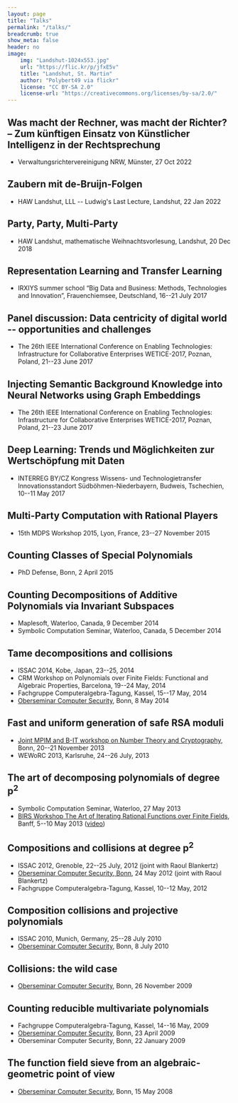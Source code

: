 ```yaml
---
layout: page
title: "Talks"
permalink: "/talks/"
breadcrumb: true
show_meta: false
header: no
image:
    img: "Landshut-1024x553.jpg"
    url: "https://flic.kr/p/jfxE5v"
    title: "Landshut, St. Martin"
    author: "Polybert49 via flickr"
    license: "CC BY-SA 2.0"
    license-url: "https://creativecommons.org/licenses/by-sa/2.0/"
---
```


## Was macht der Rechner, was macht der Richter? – Zum künftigen Einsatz von Künstlicher Intelligenz in der Rechtsprechung

- Verwaltungsrichtervereinigung NRW, Münster, 27 Oct 2022

## Zaubern mit de-Bruijn-Folgen

- HAW Landshut, LLL -- Ludwig's Last Lecture, Landshut, 22 Jan 2022

## Party, Party, Multi-Party

- HAW Landshut, mathematische Weihnachtsvorlesung, Landshut, 20 Dec 2018

## Representation Learning and Transfer Learning

- IRXIYS summer school “Big Data and Business: Methods, Technologies
  and Innovation”, Frauenchiemsee, Deutschland, 16--21 July 2017


## Panel discussion: Data centricity of digital world -- opportunities and challenges

- The 26th IEEE International Conference on Enabling Technologies:
  Infrastructure for Collaborative Enterprises WETICE-2017, Poznan,
  Poland, 21--23 June 2017


## Injecting Semantic Background Knowledge into Neural Networks using Graph Embeddings

- The 26th IEEE International Conference on Enabling Technologies:
  Infrastructure for Collaborative Enterprises WETICE-2017, Poznan,
  Poland, 21--23 June 2017


## Deep Learning: Trends und Möglichkeiten zur Wertschöpfung mit Daten

- INTERREG BY/CZ Kongress Wissens- und Technologietransfer
  Innovationsstandort Südböhmen-Niederbayern, Budweis, Tschechien,
  10--11 May 2017


## Multi-Party Computation with Rational Players

- 15th MDPS Workshop 2015, Lyon, France, 23--27 November 2015


## Counting Classes of Special Polynomials

- PhD Defense, Bonn, 2 April 2015


## Counting Decompositions of Additive Polynomials via Invariant Subspaces

- Maplesoft, Waterloo, Canada, 9 December 2014
- Symbolic Computation Seminar, Waterloo, Canada, 5 December 2014


## Tame decompositions and collisions

- ISSAC 2014, Kobe, Japan, 23--25, 2014
- CRM Workshop on Polynomials over Finite Fields: Functional and
  Algebraic Properties, Barcelona, 19--24 May, 2014
- Fachgruppe Computeralgebra-Tagung, Kassel, 15--17 May, 2014
- [Oberseminar Computer Security](https://cosec.bit.uni-bonn.de/students/teaching/14ss/14ss-cosec-talks/ziegler0/), Bonn, 8 May 2014


## Fast and uniform generation of safe RSA moduli

- [Joint MPIM and B-IT workshop on Number Theory and Cryptography](https://cosec.bit.uni-bonn.de/students/events/mpimbit/), Bonn, 20--21 November 2013
- WEWoRC 2013, Karlsruhe, 24--26 July, 2013


## The art of decomposing polynomials of degree p<sup>2</sup>

- Symbolic Computation Seminar, Waterloo, 27 May
		  2013
- <a href="https://www.birs.ca/events/2013/5-day-workshops/13w5141">BIRS Workshop The Art of Iterating Rational Functions over Finite
Fields</a>, Banff, 5--10 May 2013
		  (<a href="http://www.birs.ca/events/2013/5-day-workshops/13w5141/videos/watch/201305061410-Ziegler.mp4">video</a>)


## Compositions and collisions at degree p<sup>2</sup>

- ISSAC 2012, Grenoble, 22--25 July, 2012 (joint with Raoul
		  Blankertz)
- <a href="http://cosec.bit.uni-bonn.de/students/teaching/12ss/12ss-cosec-talks/blankertzziegler/">Oberseminar Computer Security, Bonn</a>, 24 May 2012 (joint with Raoul
		  Blankertz)
- Fachgruppe Computeralgebra-Tagung, Kassel,
		  10--12 May, 2012


## Composition collisions and projective polynomials

- ISSAC 2010, Munich, Germany, 25--28 July
		  2010
- <a href="http://cosec.bit.uni-bonn.de/students/teaching/10ss/10ss-cosec-talks/counting0/">Oberseminar
		    Computer Security</a>, Bonn, 8 July 2010


## Collisions: the wild case

- <a href="http://cosec.bit.uni-bonn.de/students/teaching/09ws/09ws-cosec-talks/counting/">
		    Oberseminar Computer Security</a>, Bonn, 26 November 2009


## Counting reducible multivariate polynomials

- Fachgruppe Computeralgebra-Tagung, Kassel,
		  14--16 May, 2009
- <a href="http://cosec.bit.uni-bonn.de/students/teaching/09ss/09ss-cosec-talks/polynomial/">Oberseminar
		    Computer Security</a>, Bonn, 23 April 2009
- Oberseminar Computer Security, Bonn, 22 January
		  2009


## The function field sieve from an algebraic-geometric point of view

- <a href="http://cosec.bit.uni-bonn.de/students/teaching/08ss/08ss-cosec-talks/nfs/">
		    Oberseminar Computer Security</a>, Bonn, 15 May 2008
